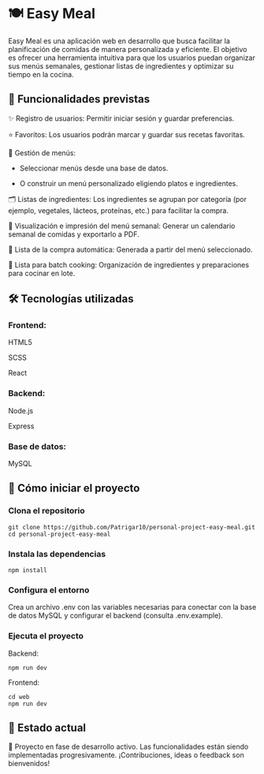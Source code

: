 # 🍽️ Easy Meal
Easy Meal es una aplicación web en desarrollo que busca facilitar la planificación de comidas de manera personalizada y eficiente. El objetivo es ofrecer una herramienta intuitiva para que los usuarios puedan organizar sus menús semanales, gestionar listas de ingredientes y optimizar su tiempo en la cocina.

## 🧠 Funcionalidades previstas
✨ Registro de usuarios: Permitir iniciar sesión y guardar preferencias.

⭐ Favoritos: Los usuarios podrán marcar y guardar sus recetas favoritas.

🧾 Gestión de menús:

- Seleccionar menús desde una base de datos.

- O construir un menú personalizado eligiendo platos e ingredientes.

🗂️ Listas de ingredientes: Los ingredientes se agrupan por categoría (por ejemplo, vegetales, lácteos, proteínas, etc.) para facilitar la compra.

📆 Visualización e impresión del menú semanal: Generar un calendario semanal de comidas y exportarlo a PDF.

🛒 Lista de la compra automática: Generada a partir del menú seleccionado.

🍳 Lista para batch cooking: Organización de ingredientes y preparaciones para cocinar en lote.

## 🛠️ Tecnologías utilizadas
### Frontend:

HTML5

SCSS

React

### Backend:

Node.js

Express

### Base de datos:

MySQL

 ## 🚀 Cómo iniciar el proyecto

### Clona el repositorio

```
git clone https://github.com/Patrigar10/personal-project-easy-meal.git
cd personal-project-easy-meal
```

### Instala las dependencias

```
npm install
```

### Configura el entorno

Crea un archivo .env con las variables necesarias para conectar con la base de datos MySQL y configurar el backend (consulta .env.example).

### Ejecuta el proyecto

Backend:

```
npm run dev
```

Frontend:

```
cd web
npm run dev
```

## 📌 Estado actual
🚧 Proyecto en fase de desarrollo activo.
Las funcionalidades están siendo implementadas progresivamente. ¡Contribuciones, ideas o feedback son bienvenidos!
